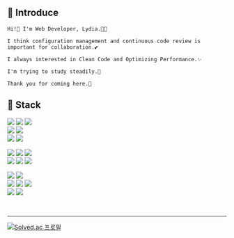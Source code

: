 
<h2>👩‍ Introduce</h2>

```
Hi!👋 I'm Web Developer, Lydia.👩‍💻

I think configuration management and continuous code review is important for collaboration.💕

I always interested in Clean Code and Optimizing Performance.✨

I'm trying to study steadily.🌲

Thank you for coming here.🙏
```

<h2>🔨 Stack</h2>

<!--<h3 align="center">Front End</h3>-->
<p>  
  <img src="https://img.shields.io/badge/-React-50B4F5?style=flat-square&logo=React&logoColor=white"/>
  <img src="https://img.shields.io/badge/-Next.js-000000?style=flat-square&logo=nextdotjs&logoColor=white"/>
  <img src="https://img.shields.io/badge/-Vue-4FC08D?style=flat-square&logo=vuedotjs&logoColor=white"/>
  <br>
  <img src="https://img.shields.io/badge/-JavaScript-yellow?style=flat-square&logo=JavaScript&logoColor=white"/>
  <img src="https://img.shields.io/badge/-TypeScript-3178C6?style=flat-square&logo=TypeScript&logoColor=white"/>
  <br>
  <img src="https://img.shields.io/badge/-Redux-764ABC?style=flat-square&logo=Redux&logoColor=white"/>
  <img src="https://img.shields.io/badge/-Styled Components-DB7093?style=flat-square&logo=Styled-Components&logoColor=white"/>
</p>

<!--<h3 align="center">Back End</h3>-->
<p> 
  <img src="https://img.shields.io/badge/-Node.js-0A6E0A?style=flat-square&logo=Node.js&logoColor=white"/>
  <img src="https://img.shields.io/badge/-Java-007396?style=flat-square&logo=JAVA&logoColor=white"/>
  <img src="https://img.shields.io/badge/-SpringBoot-339933?style=flat-square&logo=Springboot&logoColor=white"/>
  <br>
  <img src="https://img.shields.io/badge/-MySQL-4479A1?style=flat-square&logo=MySQL&logoColor=white"/>
  <img src="https://img.shields.io/badge/-MongoDB-47A248?style=flat-square&logo=mongodb&logoColor=white"/>
  <img src="https://img.shields.io/badge/-Redis-DC382D?style=flat-square&logo=Redis&logoColor=white"/>
</p>

<!--<h3 align="center">CI/CD</h3>-->
<p>
  <img src="https://img.shields.io/badge/-Amazon AWS-232F3E?style=flat-square&logo=AmazonAWS&logoColor=white"/>
  <img src="https://img.shields.io/badge/-Microsoft Azure-0078D4?style=flat-square&logo=MicrosoftAzure&logoColor=white"/>
  <br>
  <img src="https://img.shields.io/badge/-Jenkins-D24939?style=flat-square&logo=jenkins&logoColor=white"/>
  <img src="https://img.shields.io/badge/-Kubernetes-326CE5?style=flat-square&logo=kubernetes&logoColor=white"/>
  <img src="https://img.shields.io/badge/-ArgoCD-EF7B4D?style=flat-square&logo=argo&logoColor=white"/>
  <br>
  <img src="https://img.shields.io/badge/-Docker-2496ED?style=flat-square&logo=docker&logoColor=white"/>
  <img src="https://img.shields.io/badge/-GitHub Actions-2088FF?style=flat-square&logo=githubactions&logoColor=white"/>
</p>
<br>

---
[![Solved.ac
프로필](http://mazassumnida.wtf/api/mini/generate_badge?boj=rkdgkdus522)](https://solved.ac/profile/rkdgkdus522)
